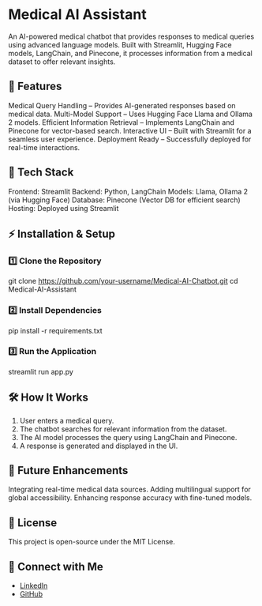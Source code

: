 # Medical AI Assistant
An AI-powered medical chatbot that provides responses to medical queries using advanced language models. Built with Streamlit, Hugging Face models, LangChain, and Pinecone, it processes information from a medical dataset to offer relevant insights.

## 🚀 Features
Medical Query Handling – Provides AI-generated responses based on medical data.
Multi-Model Support – Uses Hugging Face Llama and Ollama 2 models.
Efficient Information Retrieval – Implements LangChain and Pinecone for vector-based search.
Interactive UI – Built with Streamlit for a seamless user experience.
Deployment Ready – Successfully deployed for real-time interactions.

## 📂 Tech Stack
Frontend: Streamlit
Backend: Python, LangChain
Models: Llama, Ollama 2 (via Hugging Face)
Database: Pinecone (Vector DB for efficient search)
Hosting: Deployed using Streamlit

## ⚡️ Installation & Setup
### 1️⃣ Clone the Repository
git clone https://github.com/your-username/Medical-AI-Chatbot.git
cd Medical-AI-Assistant
### 2️⃣ Install Dependencies
pip install -r requirements.txt
### 3️⃣ Run the Application
streamlit run app.py

## 🛠️ How It Works
1. User enters a medical query.
2. The chatbot searches for relevant information from the dataset.
3. The AI model processes the query using LangChain and Pinecone.
4. A response is generated and displayed in the UI.

## 🎯 Future Enhancements
Integrating real-time medical data sources.
Adding multilingual support for global accessibility.
Enhancing response accuracy with fine-tuned models.

## 📜 License
This project is open-source under the MIT License.

## 🔗 Connect with Me
- [LinkedIn](https://www.linkedin.com/in/muddassir-shakhan-559740257)  
- [GitHub](https://github.com/Muddassirshakhan)  
